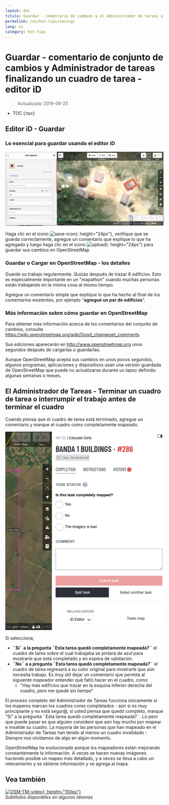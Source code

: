```yaml
---
layout: doc
titulo: Guardar - comentario de cambios y el Administrador de tareas al terminar un cuadro de tarea- ID del editor
permalink: /es/hot-tips/saving/
lang: es
category: hot-tips
---
```


Guardar - comentario de conjunto de cambios y Administrador de tareas finalizando un cuadro de tarea - editor iD
============

> Actualizado 2019-06-25

- TOC
{:toc}

Editor iD - Guardar
------------------

### Lo esencial para guardar usando el editor iD ###

![saving OSM][]


Haga clic en el icono ![save-icon]{: height="24px"}, verifique que se guarda correctamente, agregue un comentario que explique lo que ha agregado y luego haga clic en el icono ![upload]{: height="24px"}  para guardar sus cambios en OpenStreetMap.  

### Guardar o Cargar en OpenStreetMap - los detalles ###

Guarde su trabajo regularmente. Quizás después de trazar 6 edificios. Esto es especialmente importante en un "mapathon" cuando muchas personas están trabajando en la misma cosa al mismo tiempo.  

Agregue un comentario simple que explique lo que ha hecho al final de los comentarios existentes, por ejemplo "**agregué un par de edificios**".  

### Más información sobre cómo guardar en OpenStreetMap ###

Para obtener más información acerca de los comentarios del conjunto de cambios, consulte <https://wiki.openstreetmap.org/wiki/Good_changeset_comments>  

Sus ediciones aparecerán en <http://www.openstreetmap.org> unos segundos después de cargarlas o guardarlas.  

Aunque OpenStreetMap acepta sus cambios en unos pocos segundos, algunos programas, aplicaciones y dispositivos usan una versión guardada de OpenStreetMap que puede no actualizarse durante un lapso definido: algunas semanas o meses.  

El Administrador de Tareas - Terminar un cuadro de tarea o interrumpir el trabajo antes de terminar el cuadro  
-------------------------------------------------------------------

Cuando piensa que el cuadro de tarea está terminado, agregue un comentario y marque el cuadro como completamente mapeado.

![Stop Mapping][]  

Si selecciona;

- **¨Sí¨ a la pregunta ¨Esta tarea quedó completamente mapeada?¨** el cuadro de tarea sobre el cual trabajaba se pintará de azul para mostrarle que está completado y en espera de validación.  
- **¨No¨ a a pregunta ¨Esta tarea quedó completamente mapeada?¨** el cuadro de tarea regresará a su color original para mostrarle que aún necesita trabajo. Es muy útil dejar un comentario que permita al siguiente mapeador entender qué faltó hacer en el cuadro, como   
    - "Hay más edificios que trazar en la esquina inferior derecha del cuadro, pero me quedé sin tiempo"  

El proceso completo del Administrador de Tareas funciona únicamente si los maperos marcan los cuadros como completados - aún si es muy principiante y no está segur@, si usted piensa que quedó completo, marque "Sí" a la pregunta ¨Esta tarea quedó completamente mapeada?¨. Lo peor que puede pasar es que alguien considere que aún hay mucho por mapear e invalide su cuadro. La mayoría de las personas que han mapeado en el Administrador de Tareas han tenido al menos un cuadro invalidado - Siempre nos olvidamos de algo en algún momento.  

OpenStreetMap ha evolucionado porque los mapeadores están mejorando constantemente la información. A veces se hacen nuevas imágenes haciendo posible un mapeo más detallado, y a veces se lleva a cabo un relevamiento y se obtiene información y se agrega al mapa.   

Vea también  
---------

[![OSM-TM-video]{: height="150px"}](https://www.youtube.com/watch?v=_feTGQXLf_M&list=PLb9506_-6FMHZ3nwn9heri3xjQKrSq1hN&index=9 "Equipo Humanitario de OpenStreetMap - Vídeos Tutoriales del Tasking Manager" )  
*Subtítulos disponibles en algunos idiomas*  



[saving OSM]:/images/hot-tips/saving.gif
[keymon]:/images/hot-tips/keymon.png
[Stop Mapping]:/images/hot-tips/20190625-TM-stop-mapping-800px.png
[id issues icon]: /images/hot-tips/id-issues.png
[warn when mapping]: /images/hot-tips/20190625-warn-when-mapping.png
[id issues]: /images/hot-tips/20190625-id-issues.png
[id issues everywhere]: /images/hot-tips/20190625-id-issues-everywhere.png
[save-icon]: /images/beginner/save-icon.png "Save icon"
[upload]: /images/beginner/upload.png "Upload"
[arrow-up]: /images/arrow-up.png
[OSM-TM-video]: /images/hot-tips/OSM-TM-video.png "Equipo Humanitario OpenStreetMap - Videos Tutoriales del Administrador de Tareas"